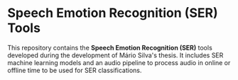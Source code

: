 # Speech Emotion Recognition (SER) Tools

This repository contains the **Speech Emotion Recognition (SER)** tools developed during the development of Mário Silva's thesis. It includes SER machine learning models and an audio pipeline to process audio in online or offline time to be used for SER classifications.
